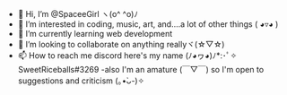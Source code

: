 - 👋 Hi, I’m @SpaceeGirl ヽ(o^ ^o)ﾉ
- 👀 I’m interested in coding, music, art, and....a lot of other things ( ◕▿◕ )	
- 🌱 I’m currently learning web development
- 💞️ I’m looking to collaborate on anything reallyヾ(☆▽☆)	
- 📫 How to reach me discord here's my name (ﾉ◕ヮ◕)ﾉ*:･ﾟ✧	SweetRiceballs#3269 
-also I'm an amature (￣▽￣)	so I'm open to suggestions and criticism (｡•̀ᴗ-)✧	


